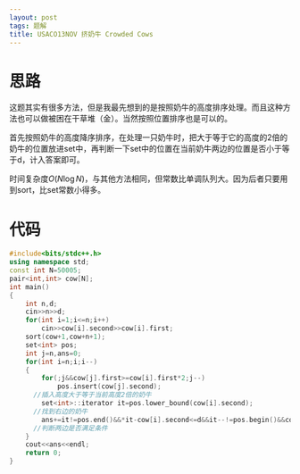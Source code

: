 ```yaml
---
layout: post
tags: 题解
title: USACO13NOV 挤奶牛 Crowded Cows
---
```


# 思路

这题其实有很多方法，但是我最先想到的是按照奶牛的高度排序处理。而且这种方法也可以做被困在干草堆（金）。当然按照位置排序也是可以的。

首先按照奶牛的高度降序排序，在处理一只奶牛时，把大于等于它的高度的2倍的奶牛的位置放进set中，再判断一下set中的位置在当前奶牛两边的位置是否小于等于d，计入答案即可。

时间复杂度$O(N\log N)$，与其他方法相同，但常数比单调队列大。因为后者只要用到sort，比set常数小得多。

# 代码

```cpp
#include<bits/stdc++.h>
using namespace std;
const int N=50005;
pair<int,int> cow[N];
int main()
{
	int n,d;
	cin>>n>>d;
	for(int i=1;i<=n;i++)
		cin>>cow[i].second>>cow[i].first;
	sort(cow+1,cow+n+1);
	set<int> pos;
	int j=n,ans=0;
	for(int i=n;i;i--)
	{
		for(;j&&cow[j].first>=cow[i].first*2;j--)
			pos.insert(cow[j].second);
      //插入高度大于等于当前高度2倍的奶牛
		set<int>::iterator it=pos.lower_bound(cow[i].second);
      //找到右边的奶牛
		ans+=it!=pos.end()&&*it-cow[i].second<=d&&it--!=pos.begin()&&cow[i].second-*it<=d;
      //判断两边是否满足条件
	}
	cout<<ans<<endl;
	return 0;
}
```

